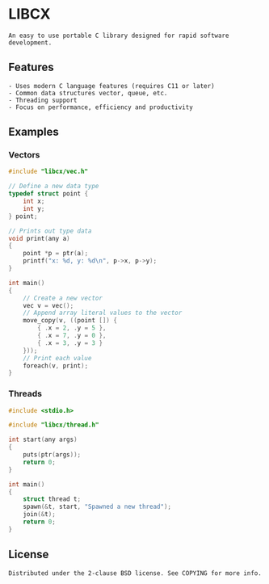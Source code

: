 
# LIBCX
	An easy to use portable C library designed for rapid software development.

## Features
	- Uses modern C language features (requires C11 or later)
	- Common data structures vector, queue, etc.
	- Threading support
	- Focus on performance, efficiency and productivity

## Examples

### Vectors
```c
#include "libcx/vec.h"

// Define a new data type
typedef struct point {
    int x;
    int y;
} point;

// Prints out type data
void print(any a)
{
    point *p = ptr(a);
    printf("x: %d, y: %d\n", p->x, p->y);
}

int main()
{
	// Create a new vector
    vec v = vec();
	// Append array literal values to the vector
    move_copy(v, ((point []) {
        { .x = 2, .y = 5 },
        { .x = 7, .y = 0 },
        { .x = 3, .y = 3 }
    }));
	// Print each value
    foreach(v, print);
}
```

### Threads
```c
#include <stdio.h>

#include "libcx/thread.h"

int start(any args)
{
	puts(ptr(args));
	return 0;
}

int main()
{
	struct thread t;
	spawn(&t, start, "Spawned a new thread");
	join(&t);
	return 0;
}
```

## License
	Distributed under the 2-clause BSD license. See COPYING for more info.
